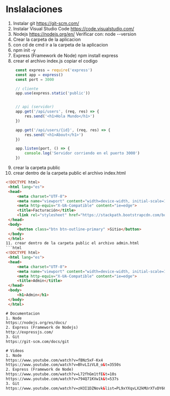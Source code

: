# Inslalaciones
1. Instalar git
    https://git-scm.com/
2. Instalar Visual Studio Code
    https://code.visualstudio.com/
3. Nodejs
   https://nodejs.org/en/
   Verificar con: node --version
4. Crear la carpeta de la aplicacion
5. con cd de cmd ir a la carpeta de la aplicacion
6. npm init -y
7. Express (Framework de Node)
   npm install express
8. crear el archivo index.js
   copiar el codigo
   ```javascript
    const express = require('express')
    const app = express()
    const port = 3000

    // cliente
    app.use(express.static('public'))


    // api (servidor)
    app.get('/api/users', (req, res) => {
        res.send('<h1>Hola Mundo</h1>')
    })

    app.get('/api/users/{id}', (req, res) => {
        res.send('<h1>About</h1>')
    })

    app.listen(port, () => {
        console.log('Servidor corriendo en el puerto 3000')
    })

9. crear la carpeta public
10. crear dentro de la carpeta public el archivo index.html
   ```html
   <!DOCTYPE html>
    <html lang="es">
    <head>
        <meta charset="UTF-8">
        <meta name="viewport" content="width=device-width, initial-scale=1.0">
        <meta http-equiv="X-UA-Compatible" content="ie=edge">
        <title>Facturación</title>
        <link rel="stylesheet" href="https://stackpath.bootstrapcdn.com/bootstrap/4.3.1/css/bootstrap.min.css" integrity="sha384-ggOyR0iXCbMQv3Xipma34MD+dH/1fQ784/j6cY/iJTQUOhcWr7x9JvoRxT2MZw1T" crossorigin="anonymous">
    </head>
    <body>
        <button class="btn btn-outline-primary" >Sitio</button>
    </body>
    </html>
11. crear dentro de la carpeta public el archivo admin.html
   ```html
   <!DOCTYPE html>
    <html lang="es">
    <head>
        <meta charset="UTF-8">
        <meta name="viewport" content="width=device-width, initial-scale=1.0">
        <meta http-equiv="X-UA-Compatible" content="ie=edge">
        <title>Admin</title>
    </head>
    <body>
        <h1>Admin</h1>
    </body>
    </html>

# Documentacion
1. Node
   https://nodejs.org/es/docs/
2. Express (Framework de Nodejs)
   http://expressjs.com/
3. Git
   https://git-scm.com/docs/git

# Videos
1. Node 
   https://www.youtube.com/watch?v=fBNz5xF-Kx4
   https://www.youtube.com/watch?v=BhvLIzVL8_o&t=3550s
2. Express (Framework de Node)
   https://www.youtube.com/watch?v=L72fhGm1tfE&t=10s
   https://www.youtube.com/watch?v=794Q71KVw1k&t=537s
3. Git
   https://www.youtube.com/watch?v=zH3I1DZNovk&list=PL9xYXqvLX2kMUrXTvDY6GI2hgacfy0rId&index=1
